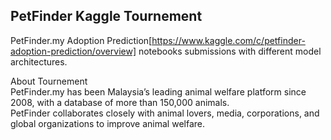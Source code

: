 ## PetFinder Kaggle Tournement 

PetFinder.my Adoption Prediction[https://www.kaggle.com/c/petfinder-adoption-prediction/overview] notebooks submissions with different model architectures.

About Tournement <br>
PetFinder.my has been Malaysia’s leading animal welfare platform since 2008, with a database of more than 150,000 animals.<br>
 PetFinder collaborates closely with animal lovers, media, corporations, and global organizations to improve animal welfare.